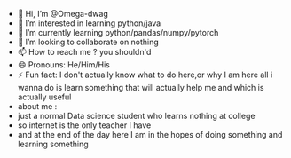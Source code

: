 - 👋 Hi, I’m @Omega-dwag
- 👀 I’m interested in learning python/java
- 🌱 I’m currently learning python/pandas/numpy/pytorch
- 💞️ I’m looking to collaborate on nothing
- 📫 How to reach me ? you shouldn'd
- 😄 Pronouns: He/Him/His
- ⚡ Fun fact: I don't actually know what to do here,or why I am here all i wanna do is learn something that will actually help me and which is actually useful 
- about me :
- just a normal Data science student who learns nothing at college
- so internet is the only teacher I have
- and at the end of the day here I am in the hopes of doing something and learning something

<!---
Omega-dwag/Omega-dwag is a ✨ special ✨ repository because its `README.md` (this file) appears on your GitHub profile.
You can click the Preview link to take a look at your changes.
--->
